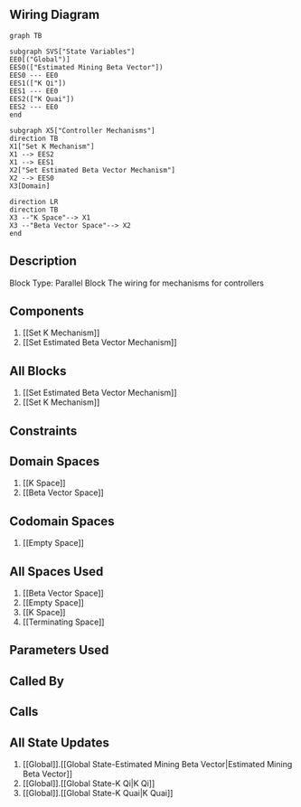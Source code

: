 ## Wiring Diagram

```mermaid
graph TB

subgraph SVS["State Variables"]
EE0[("Global")]
EES0(["Estimated Mining Beta Vector"])
EES0 --- EE0
EES1(["K Qi"])
EES1 --- EE0
EES2(["K Quai"])
EES2 --- EE0
end

subgraph X5["Controller Mechanisms"]
direction TB
X1["Set K Mechanism"]
X1 --> EES2
X1 --> EES1
X2["Set Estimated Beta Vector Mechanism"]
X2 --> EES0
X3[Domain]

direction LR
direction TB
X3 --"K Space"--> X1
X3 --"Beta Vector Space"--> X2
end
```

## Description

Block Type: Parallel Block
The wiring for mechanisms for controllers
## Components
1. [[Set K Mechanism]]
2. [[Set Estimated Beta Vector Mechanism]]

## All Blocks
1. [[Set Estimated Beta Vector Mechanism]]
2. [[Set K Mechanism]]

## Constraints

## Domain Spaces
1. [[K Space]]
2. [[Beta Vector Space]]

## Codomain Spaces
1. [[Empty Space]]

## All Spaces Used
1. [[Beta Vector Space]]
2. [[Empty Space]]
3. [[K Space]]
4. [[Terminating Space]]

## Parameters Used

## Called By

## Calls

## All State Updates
1. [[Global]].[[Global State-Estimated Mining Beta Vector|Estimated Mining Beta Vector]]
2. [[Global]].[[Global State-K Qi|K Qi]]
3. [[Global]].[[Global State-K Quai|K Quai]]


